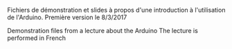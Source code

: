 Fichiers de démonstration et slides à propos d'une introduction à l'utilisation de l'Arduino.
Première version le 8/3/2017

Demonstration files from a lecture about the Arduino
The lecture is performed in French
